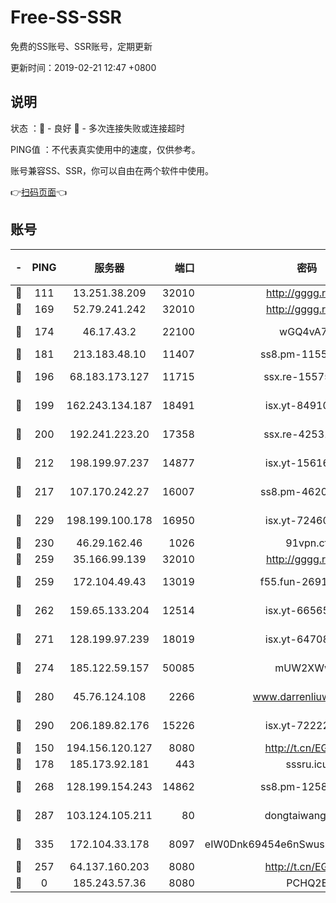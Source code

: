 # Free-SS-SSR

免费的SS账号、SSR账号，定期更新

更新时间：2019-02-21 12:47 +0800

## 说明

状态     ：🙂 - 良好 🙁 - 多次连接失败或连接超时

PING值   ：不代表真实使用中的速度，仅供参考。

账号兼容SS、SSR，你可以自由在两个软件中使用。

👉[扫码页面](https://liesauer.github.io/free-ss-ssr.github.io/)👈

## 账号

|-|PING|服务器|端口|密码|加密方式|区域|
|:----:|:----:|:-----:|-----:|:----:|:----:|:----:|
|🙂|111|13.251.38.209|32010|http://gggg.rocks|chacha20|SG|
|🙂|169|52.79.241.242|32010|http://gggg.rocks|chacha20|KR|
|🙂|174|46.17.43.2|22100|wGQ4vA7D|aes-256-gcm|RU|
|🙂|181|213.183.48.10|11407|ss8.pm-11550642|rc4-md5|RU|
|🙂|196|68.183.173.127|11715|ssx.re-15575310|aes-256-cfb|US|
|🙂|199|162.243.134.187|18491|isx.yt-84910823|aes-256-cfb|US|
|🙂|200|192.241.223.20|17358|ssx.re-42531129|aes-256-cfb|US|
|🙂|212|198.199.97.237|14877|isx.yt-15616961|aes-256-cfb|US|
|🙂|217|107.170.242.27|16007|ss8.pm-46207230|aes-256-cfb|US|
|🙂|229|198.199.100.178|16950|isx.yt-72460232|aes-256-cfb|US|
|🙂|230|46.29.162.46|1026|91vpn.cf|rc4-md5|RU|
|🙂|259|35.166.99.139|32010|http://gggg.rocks|chacha20|US|
|🙂|259|172.104.49.43|13019|f55.fun-26915398|aes-256-cfb|SG|
|🙂|262|159.65.133.204|12514|isx.yt-66565507|aes-256-cfb|SG|
|🙂|271|128.199.97.239|18019|isx.yt-64708187|aes-256-cfb|SG|
|🙂|274|185.122.59.157|50085|mUW2XWw8|aes-256-cfb|GB|
|🙂|280|45.76.124.108|2266|www.darrenliuwei.com|aes-256-cfb|AU|
|🙂|290|206.189.82.176|15226|isx.yt-72222677|aes-256-cfb|SG|
|🙂|150|194.156.120.127|8080|http://t.cn/EGJIyrl|rc4-md5|RU|
|🙂|178|185.173.92.181|443|sssru.icu|rc4-md5|RU|
|🙂|268|128.199.154.243|14862|ss8.pm-12583893|aes-256-cfb|SG|
|🙂|287|103.124.105.211|80|dongtaiwang.com|aes-256-cfb|US|
|🙂|335|172.104.33.178|8097|eIW0Dnk69454e6nSwuspv9DmS201tQ0D|aes-256-cfb|SG|
|🙁|257|64.137.160.203|8080|http://t.cn/EGJIyrl|rc4-md5|CA|
|🙁|0|185.243.57.36|8080|PCHQ2E|rc4-md5|US|

